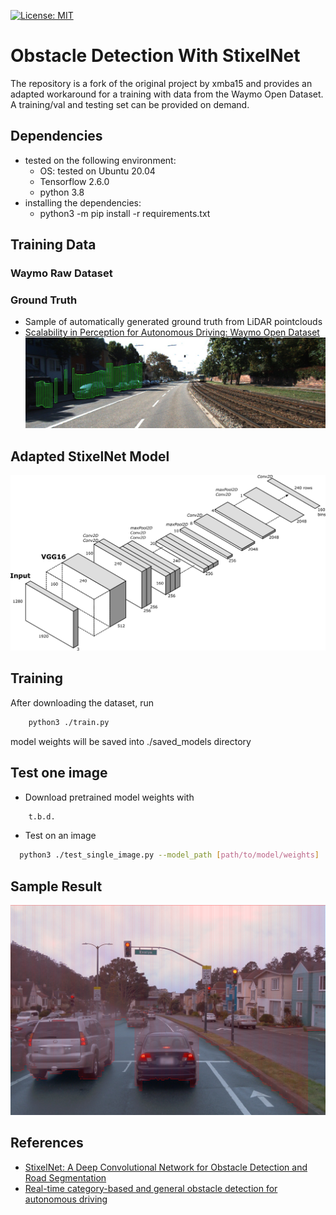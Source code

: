 [![License: MIT](https://img.shields.io/badge/License-MIT-yellow.svg)](https://opensource.org/licenses/MIT)

# Obstacle Detection With StixelNet #
The repository is a fork of the original project by xmba15 and provides an adapted workaround for a training with data
from the Waymo Open Dataset. A training/val and testing set can be provided on demand.

## Dependencies ##
- tested on the following environment:
  + OS: tested on Ubuntu 20.04
  + Tensorflow 2.6.0
  + python 3.8
- installing the dependencies:
  + python3 -m pip install -r requirements.txt

## Training Data  ##
### Waymo Raw Dataset ###

### Ground Truth
- Sample of automatically generated ground truth from LiDAR pointclouds
- [Scalability in Perception for Autonomous Driving: Waymo Open Dataset](https://arxiv.org/pdf/1912.04838)
![Sample](./docs/images/sample_ground_truth.jpg)

## Adapted StixelNet Model ##
![Model](./docs/images/network_waymo.png)

## Training ##
After downloading the dataset, run
```bash
    python3 ./train.py
```
model weights will be saved into ./saved_models directory

## Test one image ##
- Download pretrained model weights with
```bash
    t.b.d.
```

- Test on an image
```bash
  python3 ./test_single_image.py --model_path [path/to/model/weights]
```

## Sample Result ##
![Sample Result](./docs/images/sample_result.png)

## References ##
- [StixelNet: A Deep Convolutional Network for Obstacle Detection and Road Segmentation](http://www.bmva.org/bmvc/2015/papers/paper109/paper109.pdf)
- [Real-time category-based and general obstacle detection for autonomous driving](http://openaccess.thecvf.com/content_ICCV_2017_workshops/papers/w3/Garnett_Real-Time_Category-Based_and_ICCV_2017_paper.pdf)
